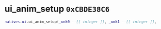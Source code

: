# ui_anim_setup `0xCBDE38C6`

```lua
natives.ui.ui_anim_setup(_unk0 --[[ integer ]], _unk1 --[[ integer ]], _unk2 --[[ integer ]], _unk3 --[[ integer ]])
```